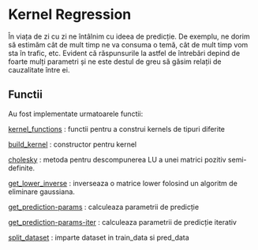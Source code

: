 # Kernel Regression

În viața de zi cu zi ne întâlnim cu ideea de predicție. De exemplu, ne dorim să estimăm cât de
mult timp ne va consuma o temă, cât de mult timp vom sta în trafic, etc. Evident că răspunsurile
la astfel de întrebări depind de foarte mulți parametri și ne este destul de greu să găsim relații
de cauzalitate între ei.

## Functii

Au fost implementate urmatoarele functii:

[kernel_functions](kernel-functions.md)
: functii pentru a construi kernels de tipuri diferite

[build_kernel](build-kernel.md)
: constructor pentru kernel

[cholesky](cholesky.md)
: metoda pentru descompunerea LU a unei matrici pozitiv semi-definite.

[get_lower_inverse](get-lower-inverse.md)
: inverseaza o matrice lower folosind un algoritm de eliminare gaussiana.

[get_prediction-params](get-predictions-params.md)
: calculeaza parametrii de predicție

[get_prediction-params-iter](get-prediction-params-iter.md)
: calculeaza parametrii de predicție iterativ

[split_dataset](split-dataset.md)
: imparte dataset in train_data si pred_data
